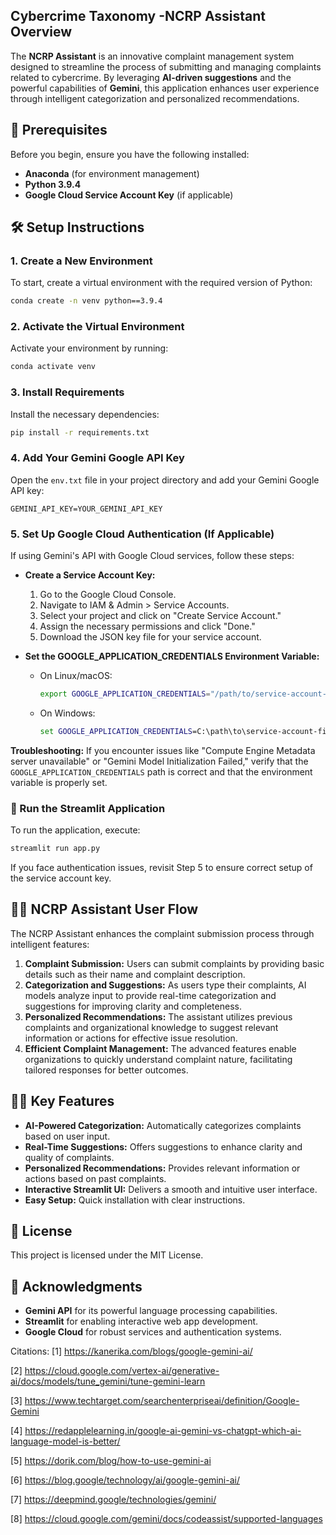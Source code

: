 ## Cybercrime Taxonomy -NCRP Assistant Overview

The **NCRP Assistant** is an innovative complaint management system designed to streamline the process of submitting and managing complaints related to cybercrime. By leveraging **AI-driven suggestions** and the powerful capabilities of **Gemini**, this application enhances user experience through intelligent categorization and personalized recommendations.

## 🚀 Prerequisites

Before you begin, ensure you have the following installed:

- **Anaconda** (for environment management)
- **Python 3.9.4**
- **Google Cloud Service Account Key** (if applicable)

## 🛠️ Setup Instructions

### 1. Create a New Environment
To start, create a virtual environment with the required version of Python:

```bash
conda create -n venv python==3.9.4
```

### 2. Activate the Virtual Environment
Activate your environment by running:

```bash
conda activate venv
```

### 3. Install Requirements
Install the necessary dependencies:

```bash
pip install -r requirements.txt
```

### 4. Add Your Gemini Google API Key
Open the `env.txt` file in your project directory and add your Gemini Google API key:

```plaintext
GEMINI_API_KEY=YOUR_GEMINI_API_KEY
```

### 5. Set Up Google Cloud Authentication (If Applicable)
If using Gemini's API with Google Cloud services, follow these steps:

- **Create a Service Account Key:**
  1. Go to the Google Cloud Console.
  2. Navigate to IAM & Admin > Service Accounts.
  3. Select your project and click on "Create Service Account."
  4. Assign the necessary permissions and click "Done."
  5. Download the JSON key file for your service account.

- **Set the GOOGLE_APPLICATION_CREDENTIALS Environment Variable:**
  - On Linux/macOS:
    ```bash
    export GOOGLE_APPLICATION_CREDENTIALS="/path/to/service-account-file.json"
    ```
  - On Windows:
    ```cmd
    set GOOGLE_APPLICATION_CREDENTIALS=C:\path\to\service-account-file.json
    ```

**Troubleshooting:** If you encounter issues like "Compute Engine Metadata server unavailable" or "Gemini Model Initialization Failed," verify that the `GOOGLE_APPLICATION_CREDENTIALS` path is correct and that the environment variable is properly set.

### 🎉 Run the Streamlit Application
To run the application, execute:

```bash
streamlit run app.py
```

If you face authentication issues, revisit Step 5 to ensure correct setup of the service account key.

## 🧑‍💻 NCRP Assistant User Flow

The NCRP Assistant enhances the complaint submission process through intelligent features:

1. **Complaint Submission:** Users can submit complaints by providing basic details such as their name and complaint description.
2. **Categorization and Suggestions:** As users type their complaints, AI models analyze input to provide real-time categorization and suggestions for improving clarity and completeness.
3. **Personalized Recommendations:** The assistant utilizes previous complaints and organizational knowledge to suggest relevant information or actions for effective issue resolution.
4. **Efficient Complaint Management:** The advanced features enable organizations to quickly understand complaint nature, facilitating tailored responses for better outcomes.

## 🧑‍💼 Key Features

- **AI-Powered Categorization:** Automatically categorizes complaints based on user input.
- **Real-Time Suggestions:** Offers suggestions to enhance clarity and quality of complaints.
- **Personalized Recommendations:** Provides relevant information or actions based on past complaints.
- **Interactive Streamlit UI:** Delivers a smooth and intuitive user interface.
- **Easy Setup:** Quick installation with clear instructions.

## 📜 License

This project is licensed under the MIT License.

## 🌟 Acknowledgments

- **Gemini API** for its powerful language processing capabilities.
- **Streamlit** for enabling interactive web app development.
- **Google Cloud** for robust services and authentication systems.


Citations:
[1] https://kanerika.com/blogs/google-gemini-ai/

[2] https://cloud.google.com/vertex-ai/generative-ai/docs/models/tune_gemini/tune-gemini-learn

[3] https://www.techtarget.com/searchenterpriseai/definition/Google-Gemini

[4] https://redapplelearning.in/google-ai-gemini-vs-chatgpt-which-ai-language-model-is-better/

[5] https://dorik.com/blog/how-to-use-gemini-ai

[6] https://blog.google/technology/ai/google-gemini-ai/

[7] https://deepmind.google/technologies/gemini/

[8] https://cloud.google.com/gemini/docs/codeassist/supported-languages
